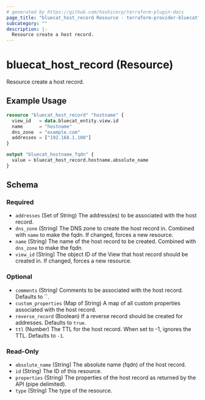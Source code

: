 ```yaml
---
# generated by https://github.com/hashicorp/terraform-plugin-docs
page_title: "bluecat_host_record Resource - terraform-provider-bluecat"
subcategory: ""
description: |-
  Resource create a host record.
---
```


# bluecat_host_record (Resource)

Resource create a host record.

## Example Usage

```terraform
resource "bluecat_host_record" "hostname" {
  view_id   = data.bluecat_entity.view.id
  name      = "hostname"
  dns_zone  = "example.com"
  addresses = ["192.168.1.100"]
}

output "bluecat_hostname_fqdn" {
  value = bluecat_host_record.hostname.absolute_name
}
```

<!-- schema generated by tfplugindocs -->
## Schema

### Required

- `addresses` (Set of String) The address(es) to be associated with the host record.
- `dns_zone` (String) The DNS zone to create the host record in. Combined with `name` to make the fqdn.  If changed, forces a new resource.
- `name` (String) The name of the host record to be created. Combined with `dns_zone` to make the fqdn.
- `view_id` (String) The object ID of the View that host record should be created in. If changed, forces a new resource.

### Optional

- `comments` (String) Comments to be associated with the host record. Defaults to ``.
- `custom_properties` (Map of String) A map of all custom properties associated with the host record.
- `reverse_record` (Boolean) If a reverse record should be created for addresses. Defaults to `true`.
- `ttl` (Number) The TTL for the host record.  When set to -1, ignores the TTL. Defaults to `-1`.

### Read-Only

- `absolute_name` (String) The absolute name (fqdn) of the host record.
- `id` (String) The ID of this resource.
- `properties` (String) The properties of the host record as returned by the API (pipe delimited).
- `type` (String) The type of the resource.


